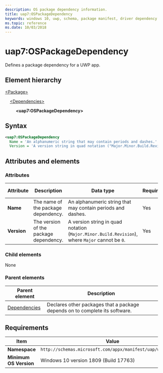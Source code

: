 ```yaml
---
description: OS package dependency information.
title: uap7:OSPackageDependency
keywords: windows 10, uwp, schema, package manifest, driver dependency
ms.topic: reference
ms.date: 10/03/2018
---
```


# uap7:OSPackageDependency

Defines a package dependency for a UWP app.

## Element hierarchy

[\<Package\>](element-package.md)

&nbsp;&nbsp;&nbsp;&nbsp;[\<Dependencies\>](element-dependencies.md)

&nbsp;&nbsp;&nbsp;&nbsp; &nbsp;&nbsp;&nbsp;&nbsp;**\<uap7:OSPackageDependency\>**

## Syntax

```xml
<uap7:OSPackageDependency
  Name = 'An alphanumeric string that may contain periods and dashes.'
  Version = 'A version string in quad notation ("Major.Minor.Build.Revision"), where "Major" cannot be "0".' />
```

## Attributes and elements

### Attributes

| Attribute | Description | Data type | Required | Default value |
|-|-|-|-|-|
| **Name** | The name of the package dependency. | An alphanumeric string that may contain periods and dashes. | Yes |  |
| **Version** | The version of the package dependency. | A version string in quad notation (`Major.Minor.Build.Revision`), where `Major` cannot be `0`. | Yes |  |

### Child elements

None

### Parent elements

| Parent element | Description |
|-|-|
| [Dependencies](element-dependencies.md) | Declares other packages that a package depends on to complete its software. |

## Requirements

| Item | Value |
|--|--|
| **Namespace** | `http://schemas.microsoft.com/appx/manifest/uap/windows10/7` |
| **Minimum OS Version** | Windows 10 version 1809 (Build 17763) |
